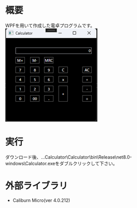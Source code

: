 # 概要
WPFを用いて作成した電卓プログラムです。  
![Image 1](https://github.com/Ryo-Takahashi-0422/Calculator/blob/main/examples/UI.png)
  
# 実行
ダウンロード後、...Calculator\Calculator\bin\Release\net8.0-windows\Calculator.exeをダブルクリックして下さい。  
    
# 外部ライブラリ
- Caliburn Micro(ver 4.0.212)  